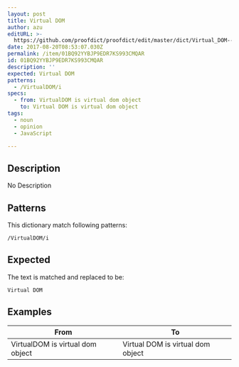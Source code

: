 ```yaml
---
layout: post
title: Virtual DOM
author: azu
editURL: >-
  https://github.com/proofdict/proofdict/edit/master/dict/Virtual_DOM--01BQ92YYBJP9EDR7KS993CMQAR.yml
date: 2017-08-20T08:53:07.030Z
permalink: /item/01BQ92YYBJP9EDR7KS993CMQAR
id: 01BQ92YYBJP9EDR7KS993CMQAR
description: ''
expected: Virtual DOM
patterns:
  - /VirtualDOM/i
specs:
  - from: VirtualDOM is virtual dom object
    to: Virtual DOM is virtual dom object
tags:
  - noun
  - opinion
  - JavaScript

---
```


## Description

No Description 

## Patterns

This dictionary match following patterns:

    /VirtualDOM/i

## Expected

The text is matched and replaced to be:

    Virtual DOM

## Examples

| From                             | To                                |
| -------------------------------- | --------------------------------- |
| VirtualDOM is virtual dom object | Virtual DOM is virtual dom object |
